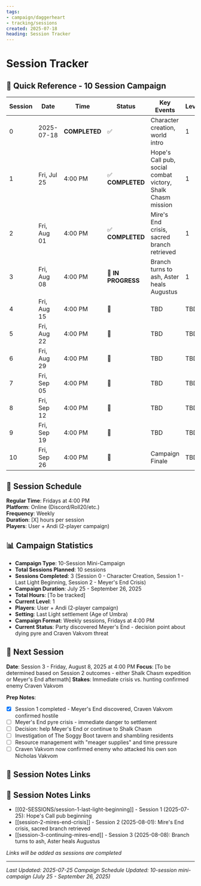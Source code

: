 ```yaml
---
tags:
- campaign/daggerheart
- tracking/sessions
created: 2025-07-18
heading: Session Tracker
---
```


# Session Tracker

## 📅 Quick Reference - 10 Session Campaign

| Session | Date | Time | Status | Key Events | Level |
|---------|------|------|--------|------------|-------|
| 0 | 2025-07-18 | **COMPLETED** | ✅ | Character creation, world intro | 1 |
| 1 | Fri, Jul 25 | 4:00 PM | ✅ **COMPLETED** | Hope's Call pub, social combat victory, Shalk Chasm mission | 1 |
| 2 | Fri, Aug 01 | 4:00 PM | ✅ **COMPLETED** | Mire's End crisis, sacred branch retrieved | 1 |
| 3 | Fri, Aug 08 | 4:00 PM | 🎲 **IN PROGRESS** | Branch turns to ash, Aster heals Augustus | 1 |
| 4 | Fri, Aug 15 | 4:00 PM | 📅 | TBD | TBD |
| 5 | Fri, Aug 22 | 4:00 PM | 📅 | TBD | TBD |
| 6 | Fri, Aug 29 | 4:00 PM | 📅 | TBD | TBD |
| 7 | Fri, Sep 05 | 4:00 PM | 📅 | TBD | TBD |
| 8 | Fri, Sep 12 | 4:00 PM | 📅 | TBD | TBD |
| 9 | Fri, Sep 19 | 4:00 PM | 📅 | TBD | TBD |
| 10 | Fri, Sep 26 | 4:00 PM | 📅 | Campaign Finale | TBD |
## 🎲 Session Schedule
**Regular Time**: Fridays at 4:00 PM  
**Platform**: Online (Discord/Roll20/etc.)  
**Frequency**: Weekly  
**Duration**: [X] hours per session  
**Players**: User + Andi (2-player campaign)  

## 📊 Campaign Statistics
- **Campaign Type**: 10-Session Mini-Campaign
- **Total Sessions Planned**: 10 sessions
- **Sessions Completed**: 3 (Session 0 - Character Creation, Session 1 - Last Light Beginning, Session 2 - Meyer's End Crisis)
- **Campaign Duration**: July 25 - September 26, 2025
- **Total Hours**: [To be tracked]
- **Current Level**: 1
- **Players**: User + Andi (2-player campaign)
- **Setting**: Last Light settlement (Age of Umbra)
- **Campaign Format**: Weekly sessions, Fridays at 4:00 PM
- **Current Status**: Party discovered Meyer's End - decision point about dying pyre and Craven Vakvom threat
## 🎯 Next Session
**Date**: Session 3 - Friday, August 8, 2025 at 4:00 PM
**Focus**: [To be determined based on Session 2 outcomes - either Shalk Chasm expedition or Meyer's End aftermath]
**Stakes**: Immediate crisis vs. hunting confirmed enemy Craven Vakvom

**Prep Notes**:
- [x] Session 1 completed - Meyer's End discovered, Craven Vakvom confirmed hostile
- [ ] Meyer's End pyre crisis - immediate danger to settlement
- [ ] Decision: help Meyer's End or continue to Shalk Chasm
- [ ] Investigation of The Soggy Boot tavern and shambling residents
- [ ] Resource management with "meager supplies" and time pressure
- [ ] Craven Vakvom now confirmed enemy who attacked his own son Nicholas Vakvom

## 📝 Session Notes Links
## 📝 Session Notes Links
- [[02-SESSIONS/session-1-last-light-beginning]] - Session 1 (2025-07-25): Hope's Call pub beginning
- [[session-2-mires-end-crisis]] - Session 2 (2025-08-01): Mire's End crisis, sacred branch retrieved
- [[session-3-continuing-mires-end]] - Session 3 (2025-08-08): Branch turns to ash, Aster heals Augustus

*Links will be added as sessions are completed*

---
*Last Updated: 2025-07-25*
*Campaign Schedule Updated: 10-session mini-campaign (July 25 - September 26, 2025)*